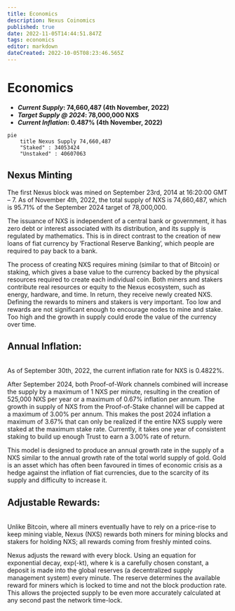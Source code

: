 ```yaml
---
title: Economics
description: Nexus Coinomics
published: true
date: 2022-11-05T14:44:51.847Z
tags: economics
editor: markdown
dateCreated: 2022-10-05T08:23:46.565Z
---
```


# Economics

* ***Current Supply*: 74,660,487 (4th November, 2022)**
* ***Target Supply @ 2024*: 78,000,000 NXS**
* ***Current Inflation*: 0.487% (4th November, 2022)**

```mermaid size = 200%
pie
    title Nexus Supply 74,660,487
    "Staked" : 34053424
    "Unstaked" : 40607063
```
## Nexus Minting

The first Nexus block was mined on September 23rd, 2014 at 16:20:00 GMT – 7. As of November 4th, 2022, the total supply of NXS is 74,660,487, which is 95.71% of the September 2024 target of 78,000,000.

The issuance of NXS is independent of a central bank or government, it has zero debt or interest associated with its distribution, and its supply is regulated by mathematics. This is in direct contrast to the creation of new loans of fiat currency by ‘Fractional Reserve Banking’, which people are required to pay back to a bank.

The process of creating NXS requires mining (similar to that of Bitcoin) or staking, which gives a base value to the currency backed by the physical resources required to create each individual coin. Both miners and stakers contribute real resources or equity to the Nexus ecosystem, such as energy, hardware, and time. In return, they receive newly created NXS. Defining the rewards to miners and stakers is very important. Too low and rewards are not significant enough to encourage nodes to mine and stake. Too high and the growth in supply could erode the value of the currency over time.

## **Annual Inflation:**

\
As of September 30th, 2022, the current inflation rate for NXS is 0.4822%.

After September 2024, both Proof-of-Work channels combined will increase the supply by a maximum of 1 NXS per minute, resulting in the creation of 525,000 NXS per year or a maximum of 0.67% inflation per annum. The growth in supply of NXS from the Proof-of-Stake channel will be capped at a maximum of 3.00% per annum. This makes the post 2024 inflation a maximum of 3.67% that can only be realized if the entire NXS supply were staked at the maximum stake rate. Currently, it takes one year of consistent staking to build up enough Trust to earn a 3.00% rate of return.

This model is designed to produce an annual growth rate in the supply of a NXS similar to the annual growth rate of the total world supply of gold. Gold is an asset which has often been favoured in times of economic crisis as a hedge against the inflation of fiat currencies, due to the scarcity of its supply and difficulty to increase it.

## **Adjustable Rewards:**

\
Unlike Bitcoin, where all miners eventually have to rely on a price-rise to keep mining viable, Nexus (NXS) rewards both miners for mining blocks and stakers for holding NXS; all rewards coming from freshly minted coins.

Nexus adjusts the reward with every block. Using an equation for exponential decay, exp(-kt), where k is a carefully chosen constant, a deposit is made into the global reserves (a decentralized supply management system) every minute. The reserve determines the available reward for miners which is locked to time and not the block production rate. This allows the projected supply to be even more accurately calculated at any second past the network time-lock.

